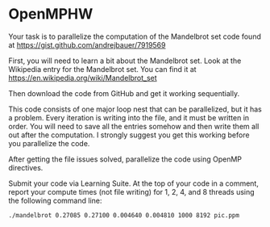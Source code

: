 # OpenMPHW
Your task is to parallelize the computation of the Mandelbrot set code found at https://gist.github.com/andrejbauer/7919569

First, you will need to learn a bit about the Mandelbrot set. Look at the Wikipedia entry for the Mandelbrot set. You can find it at https://en.wikipedia.org/wiki/Mandelbrot_set

Then download the code from GitHub and get it working sequentially.

This code consists of one major loop nest that can be parallelized, but it has a problem. Every iteration is writing into the file, and it must be written in order. You will need to save all the entries somehow and then write them all out after the computation. I strongly suggest you get this working before you parallelize the code.

After getting the file issues solved, parallelize the code using OpenMP directives. 

Submit your code via Learning Suite. At the top of your code in a comment, report your compute times (not file writing) for 1, 2, 4, and 8 threads using the following command line:

`./mandelbrot 0.27085 0.27100 0.004640 0.004810 1000 8192 pic.ppm`